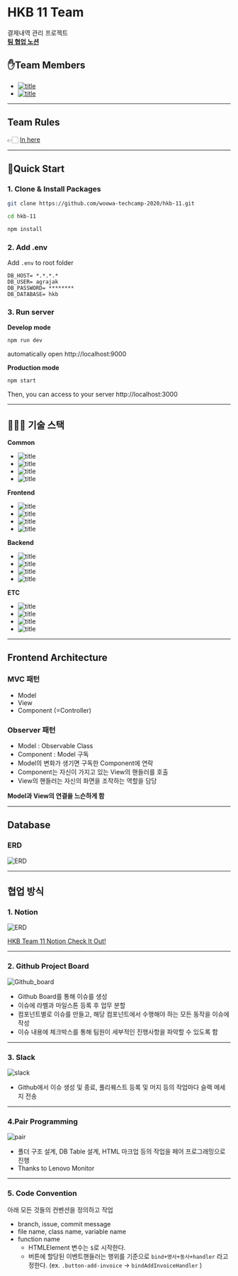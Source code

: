 # HKB 11 Team

결제내역 관리 프로젝트  
**[팀 협업 노션](https://www.notion.so/bumsu/HKB-11-Team-Notion-a979dd1fb6e14cd5a30382c58403de47)**

## ✋Team Members
- [![title](https://img.shields.io/badge/DEVLOPER-전수현-123456)](https://github.com/agrajak)
- [![title](https://img.shields.io/badge/DEVLOPER-최범수-123456)](https://github.com/choibumsu)

------

## Team Rules

👉🏻 [In here](https://github.com/woowa-techcamp-2020/hkb-11/wiki/Ground-Rule)

------
## 🧞Quick Start

### 1. Clone & Install Packages
```bash
git clone https://github.com/woowa-techcamp-2020/hkb-11.git

cd hkb-11

npm install
```

### 2. Add .env
Add `.env` to root folder

```
DB_HOST= *.*.*.*
DB_USER= agrajak
DB_PASSWORD= ********
DB_DATABASE= hkb 
```

### 3. Run server
**Develop mode**
```bash
npm run dev
```

automatically open http://localhost:9000

**Production mode**
```bash
npm start
```

Then, you can access to your server http://localhost:3000

------

## 👨🏻‍💻 기술 스택
**Common**
- ![title](https://img.shields.io/badge/-TypeScript-007ACC?&logo=TypeScript&logoColor=white)
- ![title](https://img.shields.io/badge/-NPM-CB3837?&logo=NPM&logoColor=white)
- ![title](https://img.shields.io/badge/-ESLint-4B32C3?&logo=ESLint&logoColor=white)
- ![title](https://img.shields.io/badge/-Prettier-F7B93E?&logo=Prettier&logoColor=white)


**Frontend**
- ![title](https://img.shields.io/badge/-HTML5-E34F26?&logo=html5&logoColor=white)
- ![title](https://img.shields.io/badge/-SCSS-CC6699?&logo=Sass&logoColor=white)
- ![title](https://img.shields.io/badge/-Webpack-7ac5f1?&logo=Webpack&logoColor=white)
- ![title](https://img.shields.io/badge/-Babel-eece4f?&logo=Babel&logoColor=white)

**Backend**
- ![title](https://img.shields.io/badge/-Node.js-339933?&logo=Node.js&logoColor=white)
- ![title](https://img.shields.io/badge/-Express-191919?&logo=Node.js&logoColor=white)
- ![title](https://img.shields.io/badge/-Passport-32dd65?&logo=Node.js&logoColor=white)
- ![title](https://img.shields.io/badge/-MySQL-4479A1?&logo=MySQL&logoColor=white)

**ETC**
- ![title](https://img.shields.io/badge/-EC2-232F3E?&logo=Amazon-AWS&logoColor=white)
- ![title](https://img.shields.io/badge/-Github-181717?&logo=Github&logoColor=white)
- ![title](https://img.shields.io/badge/-Notion-000000?&logo=Notion&logoColor=white)
- ![title](https://img.shields.io/badge/-Slack-4A154B?&logo=Slack&logoColor=white)


------

## Frontend Architecture

### MVC 패턴
- Model
- View
- Component (=Controller)

### Observer 패턴
- Model : Observable Class
- Component : Model 구독
- Model의 변화가 생기면 구독한 Component에 연락
- Component는 자신이 가지고 있는 View의 핸들러를 호출
- View의 핸들러는 자신의 화면을 조작하는 역할을 담당

**Model과 View의 연결을 느슨하게 함**

------

## Database

### ERD
![ERD](./doc/erd.png)

------
## 협업 방식

### 1. Notion
![ERD](./doc/notion.png)

[HKB Team 11 Notion Check It Out!](https://www.notion.so/bumsu/HKB-11-Team-Notion-a979dd1fb6e14cd5a30382c58403de47)


------

### 2. Github Project Board
![Github_board](./doc/github_board.png)

- Github Board를 통해 이슈를 생성
- 이슈에 라벨과 마일스톤 등록 후 업무 분할
- 컴포넌트별로 이슈를 만들고, 해당 컴포넌트에서 수행해야 하는 모든 동작을 이슈에 작성
- 이슈 내용에 체크박스를 통해 팀원이 세부적인 진행사항을 파악할 수 있도록 함

------

### 3. Slack

![slack](./doc/slack.png)

- Github에서 이슈 생성 및 종료, 풀리퀘스트 등록 및 머지 등의 작업마다 슬랙 메세지 전송

------

### 4.Pair Programming

![pair](https://gmlwjd9405.github.io/images/agile-pair-programming/real-pair-programming.png)

- 폴더 구조 설계, DB Table 설계, HTML 마크업 등의 작업을 페어 프로그래밍으로 진행
- Thanks to Lenovo Monitor

------

### 5. Code Convention

아래 모든 것들의 컨벤션을 정의하고 작업
- branch, issue, commit message
- file name, class name, variable name
- function name
  - HTMLElement 변수는 `$`로 시작한다.
  - 버튼에 할당된 이벤트핸들러는 행위를 기준으로 `bind+명사+동사+handler` 라고 정한다.  (ex. `.button-add-invoice` -> `bindAddInvoiceHandler` )


